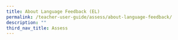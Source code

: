```yaml
---
title: About Language Feedback (EL)
permalink: /teacher-user-guide/assess/about-language-feedback/
description: ""
third_nav_title: Assess
---
```

